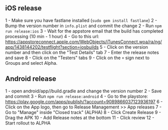 ## iOS release

1 - Make sure you have fastlane installed (`sudo gem install fastlane`)
2 - Bump the version number in `info.plist` and commit the change
2 - Run `npm run release:ios`
3 - Wait for the appstore email that the build has completed processing (10 min - 1 hour)
4 - Go to this url: https://appstoreconnect.apple.com/WebObjects/iTunesConnect.woa/ra/ng/app/1438144202/testflight?section=iosbuilds
5 - Click on the version number and then click on the "Test Details" tab
7 - Enter the release notes and save
8 - Click on the "Testers" tabs
9 - Click on the `+` sign next to Groups and select Alpha.


## Android release

1 - open android/app//build.gradle and change the version number
2 - Save and commit
3 - Run `npm run release:android`
4 - Go to the playstore: https://play.google.com/apps/publish/?account=9089866037123936197
6 - Click on the App logo, then go to Release Management >> App releases
7 - Go to "Manage" inside "Closed track" (ALPHA)
8 - Click Create Release
9 - Drag the APK
10 - Add Release notes at the bottom
11 - Click review
12 - Start rollout to ALPHA
